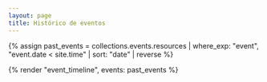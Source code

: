 ```yaml
---
layout: page
title: Histórico de eventos
---
```


{% assign past_events = collections.events.resources | where_exp: "event", "event.date < site.time" | sort: "date" | reverse %}

{% render "event_timeline", events: past_events %}
